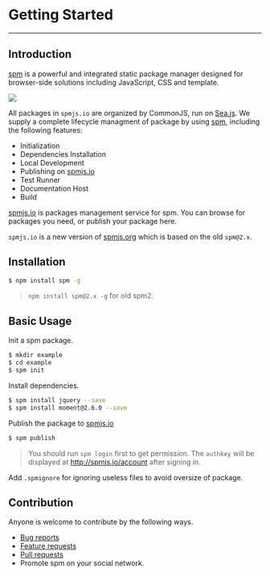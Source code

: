 # Getting Started

---

## Introduction

[spm](https://github.com/spmjs/spm) is a powerful and integrated static package manager designed for browser-side solutions including JavaScript, CSS and template.

[![](https://i.alipayobjects.com/i/localhost/png/201404/2YQxOTYoFp.png)](https://github.com/spmjs/spm)

All packages in `spmjs.io` are organized by CommonJS, run on [Sea.js](https://github.com/seajs/seajs). We supply a complete lifecycle managment of package by using [spm](https://github.com/spmjs/spm), including the following features:

- Initialization
- Dependencies Installation
- Local Development
- Publishing on [spmjs.io](http://spmjs.io)
- Test Runner
- Documentation Host
- Build

[spmjs.io](http://spmjs.io/) is packages management service for spm. You can browse for packages you need, or publish your package here.

`spmjs.io` is a new version of [spmjs.org](https://spmjs.org/) which is based on the old `spm@2.x`.

## Installation

```bash
$ npm install spm -g
```

> `npm install spm@2.x -g` for old spm2.

## Basic Usage

Init a spm package.

```bash
$ mkdir example
$ cd example
$ spm init
```

Install dependencies.

```bash
$ spm install jquery --save
$ spm install moment@2.6.0 --save
```

Publish the package to [spmjs.io](http://spmjs.io/)

```bash
$ spm publish
```

> You should run `spm login` first to get permission. The `authkey` will be displayed at http://spmjs.io/account after signing in.

Add `.spmignore` for ignoring useless files to avoid oversize of package.

## Contribution

Anyone is welcome to contribute by the following ways.

- [Bug reports](https://github.com/spmjs/spm/issues)
- [Feature requests](https://github.com/spmjs/spm/issues)
- [Pull requests](https://github.com/spmjs/spm/pulls)
- Promote spm on your social network.
